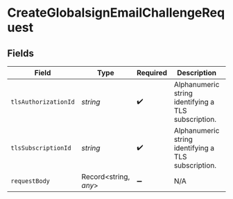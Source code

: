 # CreateGlobalsignEmailChallengeRequest


## Fields

| Field                                               | Type                                                | Required                                            | Description                                         | Example                                             |
| --------------------------------------------------- | --------------------------------------------------- | --------------------------------------------------- | --------------------------------------------------- | --------------------------------------------------- |
| `tlsAuthorizationId`                                | *string*                                            | :heavy_check_mark:                                  | Alphanumeric string identifying a TLS subscription. | aU3guUGZzb2W9Euo4Mo0r                               |
| `tlsSubscriptionId`                                 | *string*                                            | :heavy_check_mark:                                  | Alphanumeric string identifying a TLS subscription. | sU3guUGZzb2W9Euo4Mo0r                               |
| `requestBody`                                       | Record<string, *any*>                               | :heavy_minus_sign:                                  | N/A                                                 |                                                     |